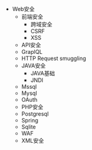 - Web安全
  - 前端安全
    - 跨域安全
    - CSRF
    - XSS
  - API安全
  - GraplQL
  - HTTP Request smuggling
  - JAVA安全
    - JAVA基础
    - JNDI
  - Mssql
  - Mysql
  - OAuth
  - PHP安全
  - Postgresql
  - Spring
  - Sqlite
  - WAF
  - XML安全